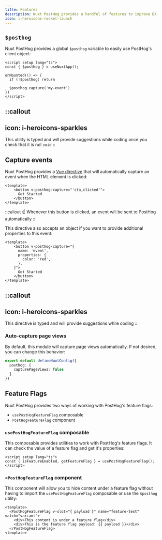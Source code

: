 ```yaml
---
title: Features
description: Nuxt PostHog provides a handful of features to improve DX
icon: i-heroicons-rocket-launch
---
```


## `$posthog`

Nuxt PostHog provides a global `$posthog` variable to easily use PostHog's client object:

```vue [app.vue]
<script setup lang="ts">
const { $posthog } = useNuxtApp();

onMounted(() => {
  if (!$posthog) return

  $posthog.capture('my-event')
})
</script>
```

::callout
---
icon: i-heroicons-sparkles
---

This utility is typed and will provide suggestions while coding once you check that it is not `void`
::

## Capture events

Nuxt PostHog provides a [Vue directive](https://vuejs.org/guide/reusability/custom-directives) that will automatically capture an event when the HTML element is clicked:

```vue [app.vue]
<template>
    <button v-posthog-capture="'cta_clicked'">
      Get Started
    </button>
</template>
```

::callout
☝️ Whenever this button is clicked, an event will be sent to PostHog automatically
::

This directive also accepts an object if you want to provide additional properties to this event:

```vue [app.vue]
<template>
    <button v-posthog-capture="{
      name: 'event',
      properties: {
        color: 'red',
      },
    }">
      Get Started
    </button>
</template>
```

::callout
---
icon: i-heroicons-sparkles
---

This directive is typed and will provide suggestions while coding
::


### Auto-capture page views

By default, this module will capture page views automatically. If not desired, you can change this behavior:


```typescript [nuxt.config.ts]
export default defineNuxtConfig({
  posthog: {
    capturePageViews: false
  }
})
```

## Feature Flags

Nuxt PostHog provides two ways of working with PostHog's feature flags:

- `usePostHogFeatureFlag` composable
- `PostHogFeatureFlag` component

### `usePostHogFeatureFlag` composable

This composable provides utilities to work with PostHog's feature flags. It can check the value of a feature flag and get it's properties:

```vue [app.vue]
<script setup lang="ts">
const { isFeatureEnabled, getFeatureFlag } = usePostHogFeatureFlag();
</script>
```

### `<PostHogFeatureFlag` component

This component will allow you to hide content under a feature flag without having to import the `usePostHogFeatureFlag` composable or use the `$posthog` utility:

```vue [app.vue]
<template>
  <PostHogFeatureFlag v-slot="{ payload }" name="feature-test" match="variant">
    <div>This content is under a feature flag</div>
    <div>This is the feature flag payload: {{ payload }}</div>
  </PostHogFeatureFlag>
<template>
```
